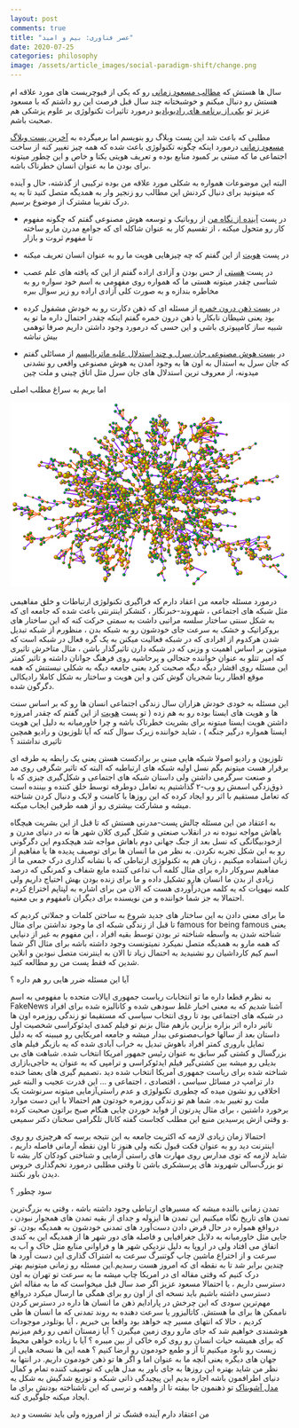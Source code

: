 ```yaml
---
layout: post
comments: true
title: "عصر فناوری: بیم و امید"
date: 2020-07-25
categories: philosophy
image: /assets/article_images/social-paradigm-shift/change.png
---
```




سال ها هستش که [مطالب مسعود زمانی](http://www.masoudz.com/) رو که یکی از فیوچریست های مورد علاقه ام هستش رو دنبال میکنم و خوشبختانه چند سال قبل فرصت این رو داشتم که با مسعود عزیز تو [یکی از برنامه های رادیو‌بادیو](https://budio.ir/radio-budio-58/) درمورد تاثیرات تکنولوژی بر علوم پزشکی هم صحبت باشم.

مطلبی که باعث شد این پست وبلاگ رو بنویسم اما برمیگرده به [آخرین پست وبلاگ مسعود زمانی](http://www.masoudz.com/%d8%b9%d8%b5%d8%b1%d9%81%d9%86%d8%a7%d9%88%d8%b1%db%8c%d8%8c%d9%be%d8%a7%db%8c%d8%a7%d9%86%db%8c-%d8%a8%d8%b1%d8%a7%db%8c-%d9%85%d8%aa%d9%85%d8%a7%db%8c%d8%b2%d9%87%d8%a7) درمورد اینکه چگونه تکنولوژی باعث شده که همه چیز تغییر کنه از ساخت اجتماعی ما که مبتنی بر کمبود منابع بوده و تعریف هویتی یکتا و خاص و این چطور میتونه برای بودن ما به عنوان انسان خطرناک باشه. 

البته این موضوعات همواره به شکلی مورد علاقه من بوده ترکیبی از گذشته، حال و آینده که میتونید برای دنبال کردنش این مطالب رو زنجیر وار به همدیگه متصل کنید تا به یه درک تقریبا مشترک از موضوع برسیم.

* در پست [آینده از نگاه من](http://behroozam.com/futurist/2017/03/02/my-vision-for-the-future.html) از روباتیک و توسعه هوش مصنوعی گفتم که چگونه مفهوم کار رو متحول میکنه ، از تقسیم کار به عنوان شاکله ای که جوامع مدرن مارو ساخته تا مفهوم ثروت و بازار 

* در پست [هویت](http://behroozam.com/life/2017/01/06/the-Identity.html) از این گفتم که چه چیزهایی هویت ما رو به عنوان انسان تعریف میکنه 

* در پست [هستی](http://behroozam.com/life/2017/11/10/existence.html) از حس بودن و آزادی اراده گفتم از این که یافته های علم عصب شناسی چقدر میتونه هستی ما که همواره روی مفهومی به اسم خود سواره رو به مخاطره بندازه و به صورت کلی آزادی اراده رو زیر سوال ببره

* در [پست ذهن درون خمره](http://behroozam.com/philosophy/2017/12/02/simulation.html) از مسئله ای که ذهن دکارت رو به خودش مشفول کرده بود یعنی شیطان نابکار یا ذهن درون خمره گفتم اینکه چقدر احتمال داره ما تو یه شبیه ساز کامپیوتری باشی و این حسی که درمورد وجود داشتن داریم صرفا توهمی بیش نباشه 

* در [پست هوش مصنوعی جان سرل و چند استدلال علیه ماتریالیسم](https://virgool.io/@b3hroozam/mind-il6udajbi1fx) از مسائلی گفتم که جان سرل به استدال به اون ها به وجود آمدن یه هوش مصنوعی واقعی رو نشدنی میدونه، از معروف ترین استدلال های جان سرل مثل اتاق چینی و ملت چین


اما بریم به سراغ مطلب اصلی 

![ تصویری از شبکه اجتماعی و فرد به عنوان گره در این شبکه اجتماعی ](/assets/article_images/social-paradigm-shift/network.jpg)

درمورد مسئله جامعه من اعقاد دارم که فراگیری تکنولوژی ارتباطات و خلق مفاهیمی مثل شبکه های اجتماعی ، شهروند-خبرنگار ، کنشکر اینترنتی باعث شده که جامعه ای که به شکل سنتی ساختار سلسه مراتبی داشت به سمتی حرکت کنه که این ساختار های بروکراتیک و خشک به سرعت جای خودشون رو به شبکه بدن ، منظورم از شبکه تبدیل شدن هرکدوم از افرادی که در شبکه فعالیت میکنن به یک گره فعال در شبکه است که میتونن بر اساس اهمیت و وزنی که در شبکه دارن تاثیر‌گذار باشن ، مثال متاخرش تاثیری که امیر تتلو به عنوان خواننده جنجالی و پرحاشیه روی فرهنگ جوانان داشته و تاثیر کمتر این مسئله روی اقشار دیگه دیگه صحبت کرد یعنی جامعه دیگه به شکلی نیستنش که همه موقع افطار ربنا شجریان گوش کنن و این هویت و ساختار به شکل کاملا رادیکالی دگرگون شده. 

این مسئله به خودی خودش هزاران سال زندگی اجتماعی انسان ها رو که بر اساس سنت ها و هویت های ایستا بوده رو به هم زده ( تو پست [هویت](http://behroozam.com/life/2017/01/06/the-Identity.html) از این گفتم که چقدر امروزه داشتن هویت ایستا میتونه برای بشریت خطرناک باشه و چرا خاورمیانه به دلیل این هویت ایستا همواره درگیر جنگه ) ، شاید خواننده زیرک سوال کنه که آیا تلوزیون و رادیو همچین تاثیری نداشتند ؟ 

تلوزیون و رادیو اصولا شبکه هایی مبنی بر برادکست هستن یعنی یک رابطه یه طرفه ای برقرار هست میتونم بگم نسل اولیه شبکه های ارتباطیه که البته که تاثیر شگرفی روی مد و صنعت سرگرمی داشتن ولی داستان شبکه های اجتماعی و شکل‌گیری چیزی که با ذوق‌زدگی اسمش رو وب-۲ گذاشتیم یه تعامل دوطرفه توسط خلق کننده و بیننده است که تعامل مستقیم با اثر رو ایجاد کرده که این روزها با کامنت و لایک و دنبال کردن شناخته میشه و مشارکت بیشتری رو از همه طرفین ایجاب میکنه.

به اعتقاد من این مسئله چالش پست-مدرنی هستش که تا قبل از این بشریت هیچگاه باهاش مواجه نبوده 
نه در انقلاب صنعتی و شکل گیری کلان شهر ها نه در دنیای مدرن و ازخودبیگانگی که نسل بعد از جنگ جهانی دوم باهاش مواجه شد هیچکدوم این دگرگونی رو به این شکل تجربه نکردن.
به نظر من  ما انسان ها  برای توصیف پدیده ها یا مفاهیم از زبان استفاده میکنیم ، زبان هم یه تکنولوژی ارتباطی که با نشانه گذاری درک جمعی ما از مفاهیم سروکار داره برای مثال کلمه آب تداعی کننده مایع شفاف و کمرنگی که درصد زیادی از بدن ما انسان هارو تشکیل داده و ما برای زنده بودن بهش احتیاج داریم ولی کلمه نیهوپات که یه کلمه من‌درآوردی هست که الان من برای اشاره به لپتاپم اختراع کردم  احتمالا به جز شما خواننده و من نویسنده برای دیگران نامفهوم و بی ‌معنیه.

ما برای معنی دادن به این ساختار های جدید شروع به ساختن کلمات و جملاتی کردیم که تا قبل از زندگی شبکه ای ما وجود نداشتن برای مثال famous for being famous یعنی شناخته شدن به واسطه شناخته تر بودن توسط بقیه افراد ، این مفهوم به غیر از دنیایی که همه مارو به همدیگه متصل نمیکرد نمیتونست وجود داشته باشه برای مثال اگر شما اسم کیم کارداشیان رو نشنیدید به احتمال زیاد تا الان به اینترنت متصل نبودین و انلاین شدین که فقط پست من رو مطالعه کنید. 

آیا این مسئله ضرر هایی رو هم داره ؟ 

به نظرم قطعا داره ما تو انتخابات ریاست جمهوری ایالات متحده با مفهومی به اسم FakeNews آشنا شدیم که به معنی اخبار غلط سودهی شده و کانالیزه شده برای افراد در شبکه های اجتماعی بود تا روی انتخاب سیاسی که مستقیما تو زندگی روزمره اون ها تاثیر داره اثر بزاره 
بزارین بازهم مثال بزنم تو فیلم کمدی ایدئوکراسی شخصیت اول داستان بعد از سالها خواب‌مصنوعی بیدار میشه و جامعه امریکایی رو میبینه که به دلیل تمایل باروری کمتر افراد باهوش تبدیل به خراب آبادی شده که یه بازیگر فیلم های بزرگسال و کشتی گیر سابق به عنوان رئیس جمهور امریکا انتخاب شده.
شباهت های بی بدیلی رو میشه بین کشتی‌گیر فیلم ایدئوکراسی و ترامپی که به عنوان یه حاجی‌بازاری شناخته شده برای ریاست جمهوری آمریکا انتخاب شده دید ،‌تصمیم گیری های بعضا خنده دار ترامپ در مسائل سیاسی ، اقتصادی ، اجتماعی و … این قدرت عجیب و البته غیر اخلاقی رو نشون میده که چطوری تکنولوژی و عدم راستی‌آزمایی میتونه سرنوشت یک ملت رو تغییر بده. 
شما هم تو زندگی روزمره خودتون هم احتمالا با این دست موارد برخورد داشتین ، برای مثال پدرتون از فواید خوردن چایی هنگام صبح براتون صحبت کرده و وقتی ازش پرسیدین منبع این مطلب کجاست گفته کانال تلگرامی سخنان دکتر سمیعی.

احتمالا زمان زیادی لازمه که اکثریت جامعه به این نتیجه برسه که هرچیزی رو روی اینترنت دید رو به عنوان فکت قبول نکنه ولی هنوز تا اون نقطه آرمانی فاصله داریم ، شاید لازمه که توی مدارس روی مهارت های راستی آزمایی و شناختی کودکان کار بشه تا تو بزرگ‌سالی شهروند های پرسشکری باشن تا وقتی مطلبی درمورد تخم‌گذاری خروس دیدن باور نکنند.

سود چطور ؟ 

تمدن زمانی بالنده میشه که مسیرهای ارتباطی وجود داشته باشه ، وقتی به بزرگ‌ترین تمدن های تاریخ نگاه میکنیم این تمدن ها ایزوله و جدای از بقیه تمدن های همجوار نبودن ، درواقع همواره در حال قرض دادن دست‌آورد های تمدنی خودشون به همدیگه بودن. تو جایی مثل خاورمیانه به دلایل جغرافیایی و فاصله های دور شهر ها از همدیگه این به کندی اتفاق می افتاد ولی در اروپا به دلیل نزدیکی شهر ها و فراوانی منابع مثل خاک و آب به سرعت و از اختراع ماشین چاپ گوتنبرگ سرعت به اشتراک گذاری این دست آورد ها چندین برابر شد تا به نقطه ای که امروز هست رسدیم.این مسئله رو زمانی میتونیم بهتر درک کنیم که وقتی مقاله ای در امریکا چاپ میشه ما به سرعت تو تهران به اون دسترسی داریم ، یا احتمالا مسعود عزیز اگر صد سال قبل میخواست که ما به مقاله اش دسترسی داشته باشیم باید نسخه ای از اون رو برای همگی ما ارسال میکرد
درواقع مهم‌ترین سودی که این چرخش در پارادایم ذهن ما انسان ها داره در دسترس کردن ناممکن ها برای ما هستش.
کاتالیزور یا سرعت دهنده به روند تمدنی که ما انسان ها طی کردیم ، حالا که انتهای مسیر چه خواهد بود واقعا بی خبریم ، آیا بوتلودر موجودات هوشمندی خواهیم شد که جای مارو روی زمین میگیرن ؟ آیا زمستان اتمی رو رقم میزنیم که برای همیشه حیات انسان رو روی کره خاکی از بین میبره ؟ آیا با زیاده خواهی محیط زیست رو نابود میکنیم تا آز و طمع خودمون رو ارضا کنیم ؟
همه این ها نسخه هایی از جهان های دیگره یعنی آنچه ما به عنوان اما و اگر ها تو ذهن خودمون داریم. 
در انتها به نظر من شاید بهتره این روزها به جای باور به مدل هایی که توصیف کننده تمام و کمال دنیای اطرافمون باشه اجازه بدیم این پیچیدگی ذاتی شبکه و توزیع شدگیش به شکل یه [مدل آشوبناک](https://en.wikipedia.org/wiki/Chaos_theory) تو ذهنمون جا بیفته تا از واهمه و ترسی که این ناشناخته بودنش برای ما ایجاد میکنه جلوگیری کنه.
 
من اعتقاد دارم آینده قشنگ تر از امروزه ولی باید نشست و دید

